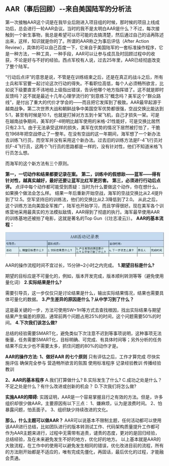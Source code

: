## AAR（事后回顾）--来自美国陆军的分析法

​	第一次接触AAR这个词是在我毕业后刚进入项目组的时候，那时候的项目上线成功后，总会进行一轮AAR会议。当时的我不是太明白AAR是什么？不过，每次接触到一个新生事物，我总是希望可以尽可能的去搞清楚，然后通过自己的话再陈述出来，这样，知识就是你的了。
​	所谓的AAR称之为事后评估（After Action Review），具体的可以自己百度一下，它来自于美国陆军的一套标准操作程序，它是一种方法，一种工具，一种手段，AAR可以让参与成员及时回顾过程中的收获，不论是好与不好的经验。
​	西点军校有人说，过去25年里，AAR已经彻底改变了整个陆军。

​	“行动后点评”的意思是说，不管是在训练结束之后，还是在真正的战斗之后，所有士兵和军官要一起讨论这次行动的得失。不看职位高低，每个人必须畅所欲言，比如说下级要直言不讳地给上级指出错误，告诉他哪个地方指挥错了。
​	这不就是即时反馈吗？这不就是最近十几年心理学流行的“刻意练习”概念吗？美军这个“群众路线”，是付出了重大的代价才学会的——而且把它发挥到了极致。
​	AAR最早起源于越南战争。第二次世界大战和朝鲜战争中美国空军优势都很强，空战交换比能达到5∶1，甚至有时候是10∶1，也就是打掉对方五到十架飞机，自己才损失一架。可是在越南战争期间，美军的F-4明明比越军使用的米格-21性能好，可是交换比居然只有2.3∶1。由于无法承受这样的损失，美军在优势的情况下居然被打怕了，干脆在1968年把空战停止了一整年。
​	在没有空战的这一年期间，海军想了一个新办法去训练飞行员，而空军并没有采用这个新办法。过去旧的训练方法是F-4飞行员对抗F-4飞行员，这两个飞行员的思路都是一样的，没有针对性，他们不知道米格飞行员怎么想。

而海军的这个新方法有三个原则。

**第一，一切动作和结果都要记录在案。**
**第二，训练中的假想敌——蓝军——得有针对性，越真实越好，最好还要让蓝军比红军更厉害。**
**第三，必须进行行动后点评。**
	点评中每个动作都可能受到质疑：当时为什么要做这个动作，你在想什么，如果换个做法会怎么样。
	结果一年后重新开始空战，海军的空战交换比从2.4提升到了12.5。空军坚持旧的训练法，他们的交换比从2.3降低到了2.0。
	从此之后，这个训练方法向美国全军推广，陆军也开始学习，而且学得很好。现在美军各个训练营地采用最真实的方法模拟敌情，AAR得到了彻底的执行。海军最早使用AAR的训练基地还被拍了电影，这就是著名的Top Gun（《壮志凌云》）。
**AAR的基本流程：**

![image-20220110093330076](AAR事后回顾.assets/image-20220110093330076.png)

AAR的操作流程时间不宜过长，15分钟~2小时之内完成。
**1.期望目标是什么?**

期望的目标应是不可量化的，例如，版本开发完成，版本顺利转测等等（避免使用量化词）
**2.实际结果是什么?**

需要引导员，这一步仅仅只是讨论结果是什么，输出实际结果情况，结果也需要具体可量化的数据。
**3.产生差异的原因是什么？从中学习到了什么？**

这是最关键的一步，方法可使用5W+1H等方式去查找根因，找出实际结果与期望结果产生偏差的原因，通常前两个问题占用25%的时间，这个问题需要50%的时间。
**4.下次我们该怎么做?**

总结的经验需要SMART化，避免类似下次注意不迟到等事项说明，这种事项无法衡量，任务需要SMART化，目标明确、可完成、有具体时间等；另外分析的任务结果不应太少也不需要太多，抓住问题的80%的动作才是。

**AAR的操作方法:**
**1、做好AAR 的七个原则**
只有评估之后，工作才算完成
尽快实施评估
确保完全参与
营造畅所欲言的氛围
使用标准程序
记录经验教训
传播经验教训

**2、AAR的基本程序**
A.我们打算做什么?
B.实际发生了什么?
C.成功之处是什么？不足之处是什么？有什么改进或创新的机会？
D.下次我们将怎么做?

**实施AAR的障碍:**
实践证明，AAR是一个容易掌握且行之有效的方法。但是，许多组织却很少做AAR，主要原因有以下三点：
1、嫌麻烦，认为是浪费时间。
2、怕暴露问题，怕丢面子。
3、组织缺少持续改进的文化。

**那么，什么主题可以做AAR？**
	AAR可以说基本不限制主题，任何活动都可以使用该AAR进行总结，比如团队进行的版本转测试工作、代码架构质量提升工作都可作为AAR主题来进行，过程中无需带有追责，谴责的态度，更对的是回归经验，总结经验，及在未来避免发生不好的地方，优化好的地方。
	以上基本就是AAR的大致流程，在工作中的使用可以避免发生相同的错误，优化改进目前的流程，所有的方法刚开始都是不适应的，唯有完成先僵化，再固话，最后优化的过程，才能融会贯通。